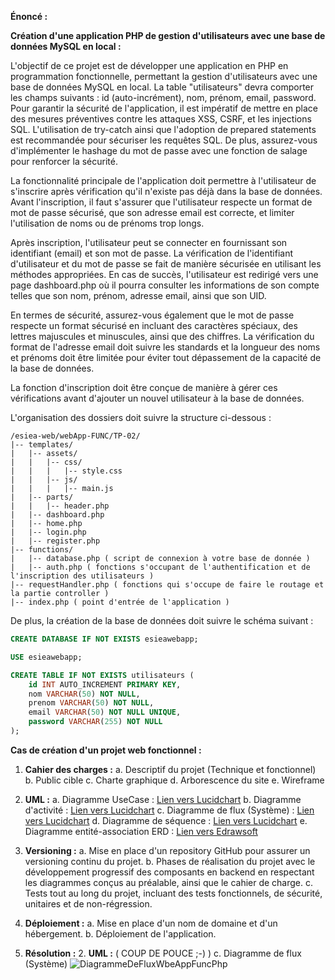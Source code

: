 **Énoncé :**

**Création d'une application PHP de gestion d'utilisateurs avec une base de données MySQL en local :**

L'objectif de ce projet est de développer une application en PHP en programmation fonctionnelle, permettant la gestion d'utilisateurs avec une base de données MySQL en local. La table "utilisateurs" devra comporter les champs suivants : id (auto-incrément), nom, prénom, email, password. Pour garantir la sécurité de l'application, il est impératif de mettre en place des mesures préventives contre les attaques XSS, CSRF, et les injections SQL. L'utilisation de try-catch ainsi que l'adoption de prepared statements est recommandée pour sécuriser les requêtes SQL. De plus, assurez-vous d'implémenter le hashage du mot de passe avec une fonction de salage pour renforcer la sécurité.

La fonctionnalité principale de l'application doit permettre à l'utilisateur de s'inscrire après vérification qu'il n'existe pas déjà dans la base de données. Avant l'inscription, il faut s'assurer que l'utilisateur respecte un format de mot de passe sécurisé, que son adresse email est correcte, et limiter l'utilisation de noms ou de prénoms trop longs.

Après inscription, l'utilisateur peut se connecter en fournissant son identifiant (email) et son mot de passe. La vérification de l'identifiant d'utilisateur et du mot de passe se fait de manière sécurisée en utilisant les méthodes appropriées. En cas de succès, l'utilisateur est redirigé vers une page dashboard.php où il pourra consulter les informations de son compte telles que son nom, prénom, adresse email, ainsi que son UID.

En termes de sécurité, assurez-vous également que le mot de passe respecte un format sécurisé en incluant des caractères spéciaux, des lettres majuscules et minuscules, ainsi que des chiffres. La vérification du format de l'adresse email doit suivre les standards et la longueur des noms et prénoms doit être limitée pour éviter tout dépassement de la capacité de la base de données.

La fonction d'inscription doit être conçue de manière à gérer ces vérifications avant d'ajouter un nouvel utilisateur à la base de données.

L'organisation des dossiers doit suivre la structure ci-dessous :

```
/esiea-web/webApp-FUNC/TP-02/
|-- templates/
|   |-- assets/
|   |   |-- css/
|   |   |   |-- style.css
|   |   |-- js/
|   |   |   |-- main.js
|   |-- parts/
|   |   |-- header.php
|   |-- dashboard.php
|   |-- home.php
|   |-- login.php
|   |-- register.php
|-- functions/
|   |-- database.php ( script de connexion à votre base de donnée )
|   |-- auth.php ( fonctions s'occupant de l'authentification et de l'inscription des utilisateurs )
|-- requestHandler.php ( fonctions qui s'occupe de faire le routage et la partie controller )
|-- index.php ( point d'entrée de l'application )
```

De plus, la création de la base de données doit suivre le schéma suivant :

```sql
CREATE DATABASE IF NOT EXISTS esieawebapp;

USE esieawebapp;

CREATE TABLE IF NOT EXISTS utilisateurs (
    id INT AUTO_INCREMENT PRIMARY KEY,
    nom VARCHAR(50) NOT NULL,
    prenom VARCHAR(50) NOT NULL,
    email VARCHAR(50) NOT NULL UNIQUE,
    password VARCHAR(255) NOT NULL
);
```

**Cas de création d'un projet web fonctionnel :**

1. **Cahier des charges :**
    a. Descriptif du projet (Technique et fonctionnel)
    b. Public cible
    c. Charte graphique
    d. Arborescence du site
    e. Wireframe

2. **UML :**
    a. Diagramme UseCase : [Lien vers Lucidchart](https://www.lucidchart.com/pages/uml-use-case-diagram)
    b. Diagramme d'activité : [Lien vers Lucidchart](https://www.lucidchart.com/pages/fr/diagramme-dactivite-uml)
    c. Diagramme de flux (Système) : [Lien vers Lucidchart](https://www.lucidchart.com/pages/fr/diagramme-de-flux-de-donnees)
    d. Diagramme de séquence : [Lien vers Lucidchart](https://www.lucidchart.com/pages/fr/diagramme-de-sequence-uml)
    e. Diagramme entité-association ERD : [Lien vers Edrawsoft](https://www.edrawsoft.com/fr/what-is-entity-relationship-diagram-erd.html)

3. **Versioning :**
    a. Mise en place d'un repository GitHub pour assurer un versioning continu du projet.
    b. Phases de réalisation du projet avec le développement progressif des composants en backend en respectant les diagrammes conçus au préalable, ainsi que le cahier de charge.
    c. Tests tout au long du projet, incluant des tests fonctionnels, de sécurité, unitaires et de non-régression.

4. **Déploiement :**
    a. Mise en place d'un nom de domaine et d'un hébergement.
    b. Déploiement de l'application.

5. **Résolution :**
   2. **UML :** ( COUP DE POUCE ;-) )
      c. Diagramme de flux (Système)
      ![DiagrammeDeFluxWbeAppFuncPhp](https://github.com/yugmerabtene/ESIEA-WEB/assets/3670077/bf58869e-8552-4b39-9e37-2fc086f64d5f)

